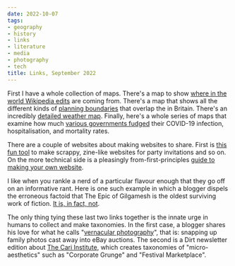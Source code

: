 ```yaml
---
date: 2022-10-07
tags:
- geography
- history
- links
- literature
- media
- photography
- tech
title: Links, September 2022
---
```


First I have a whole collection of maps. There's a map to show [where in the world Wikipedia edits][1] are coming from. There's a map that shows all the different kinds of [planning boundaries][2] that overlap the in Britain. There's an incredibly [detailed weather map][3]. Finally, here's a whole series of maps that examine how much [various governments fudged][4] their COVID-19 infection, hospitalisation, and mortality rates.

There are a couple of websites about making websites to share. First is [this fun tool][5] to make scrappy, zine-like websites for party invitations and so on. On the more technical side is a pleasingly from-first-principles [guide to making your own website][6].

I like when you rankle a nerd of a particular flavour enough that they go off on an informative rant. Here is one such example in which a blogger dispels the erroneous factoid that The Epic of Gilgamesh is the oldest surviving work of fiction. [It is, in fact, not][7].

The only thing tying these last two links together is the innate urge in humans to collect and make taxonomies. In the first case, a blogger shares his love for what he calls "[vernacular photography][8]", that is: snapping up family photos cast away into eBay auctions. The second is a Dirt newsletter edition about [The Cari Institute][9], which creates taxonomies of "micro-aesthetics" such as "Corporate Grunge" and "Festival Marketplace".

[1]: http://rcmap.hatnote.com/#en "Wikipedia edit map"
[2]: https://www.planning.data.gov.uk/map "British planning map"
[3]: https://www.windy.com/ "Windy advanced weather map"
[4]: https://maximumtruth.substack.com/p/the-covid-fudge-factor "COVID fudge factor"
[5]: https://mmm.page "mmm.page zine maker"
[6]: https://rutar.org/writing/how-to-build-a-personal-webpage-from-scratch/ "Make your own webpage from scratch"
[7]: https://talesoftimesforgotten.com/2022/09/22/no-the-epic-of-gilgamesh-is-not-the-oldest-surviving-work-of-literature/ "Gilgamesh wasn't the first"
[8]: https://thomashawk.com/2022/09/collecting-vernacular-photography.html "Vernacular photography"
[9]: https://dirt.substack.com/p/dirt-whimsicraft "Dirt on micro-aesthetics"